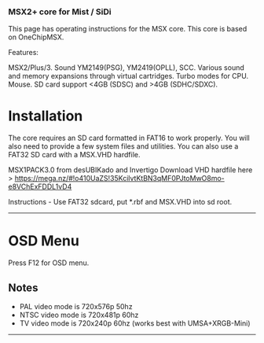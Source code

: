 ### MSX2+ core for Mist / SiDi

This page has operating instructions for the MSX core.
This core is based on OneChipMSX.

Features:

MSX2/Plus/3.
Sound YM2149(PSG), YM2419(OPLL), SCC.
Various sound and memory expansions through virtual cartridges.
Turbo modes for CPU.
Mouse.
SD card support <4GB (SDSC) and >4GB (SDHC/SDXC).



# Installation #

The core requires an SD card formatted in FAT16 to work properly. You will also need to provide a few system files and utilities.
You can also use a FAT32 SD card with a MSX.VHD hardfile.

MSX1PACK3.0 from desUBIKado and Invertigo
Download VHD hardfile here > https://mega.nz/#!o410UaZS!35KcilvtKtBN3qMF0PJtoMwO8mo-e8VChExFDDL1vD4

Instructions - Use FAT32 sdcard, put *.rbf and MSX.VHD into sd root.


---


# OSD Menu #

Press F12 for OSD menu.


## Notes ##

  * PAL video mode is 720x576p 50hz
  * NTSC video mode is 720x481p 60hz
  * TV video mode is 720x240p 60hz (works best with UMSA+XRGB-Mini)





---
